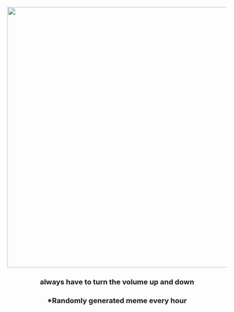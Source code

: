 <p align="center">
        <img src="https://i.redd.it/0nj9wat7q5991.png" width="600" height="600">
        </p>
        <h3 align="center">always have to turn the volume up and down</h3>
        <h3 align="center">*Randomly generated meme every hour</h3>
    